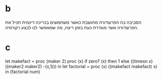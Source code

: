 # b
הסביבה בה הפרוצדורה מחושבת כאשר משתמשים בכריכה דינמית תכיל את הפרוצדורה אשר מוגדרת כעת בזמן ריצה, מה שמאפשר לנו לבצע רקורסיה.
 

# c
let makefact = proc (maker 2) proc (x)
    if zero? (x) then 1
    else ((timesn x) ((maker2 maker2) -(x,1))) in
    let factorial = proc (x) ((makefact makefact) x) in
    (factorial num)